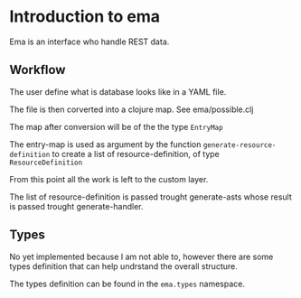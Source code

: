 # Introduction to ema

Ema is an interface who handle REST data.

## Workflow

The user define what is database looks like in a YAML file.

The file is then corverted into a clojure map. See ema/possible.clj

The map after conversion will be of the the type `EntryMap`

The entry-map is used as argument by the function `generate-resource-definition`  to create a list of resource-definition, of type `ResourceDefinition`

From this point all the work is left to the custom layer.

The list of resource-definition is passed trought generate-asts whose result is passed trought generate-handler.

## Types

No yet implemented because I am not able to, however there are some types definition that can help undrstand the overall structure.

The types definition can be found in the `ema.types` namespace.
